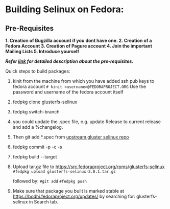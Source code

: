 # Building Selinux on Fedora:

## Pre-Requisites

**1. Creation of Bugzilla account if you dont have one.
2. Creation of a Fedora Account
3. Creation of Pagure account
4. Join the important Mailing Lists
5. Introduce yourself**

***Refer [link](https://docs.fedoraproject.org/en-US/package-maintainers/JoiningthePackageMaintainers/) for detailed description about the pre-requisites.***

Quick steps to build packages:
1. kinit from the machine from which you have added ssh pub keys to fedora account
 `# kinit <username>@FEDORAPROJECT.ORG`
 Use the password and username of the fedora account itself

2. fedpkg clone glusterfs-selinux
 
3. fedpkg switch-branch <required fedora branch>
 
4.  you could update the .spec file, e.g. update Release to current release and add a %changelog.

5. Then git add *.spec from [upstream gluster selinux repo](https://github.com/gluster/glusterfs-selinux)

6. fedpkg commit -p -c -s
    
7. fedpkg build --target <branch name>

8. Upload tar.gz file to  https://src.fedoraproject.org/rpms/glusterfs-selinux
  `#fedpkg upload glusterfs-selinux-2.0.1.tar.gz`
    
   followed by:
  `#git add` 
  `#fedpkg push`
    
9. Make sure that package you built is marked stable at https://bodhi.fedoraproject.org/updates/
by searching for: glusterfs-selinux in Search tab.
